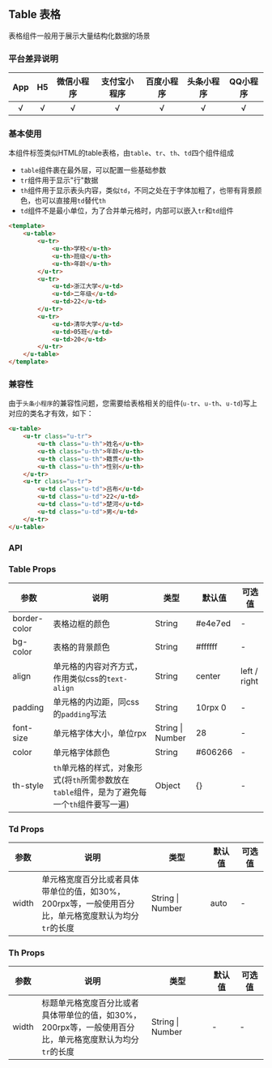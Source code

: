 ## Table 表格 <to-api/>

<demo-model url="/pages/componentsB/table/index"></demo-model>


表格组件一般用于展示大量结构化数据的场景

### 平台差异说明

|App|H5|微信小程序|支付宝小程序|百度小程序|头条小程序|QQ小程序|
|:-:|:-:|:-:|:-:|:-:|:-:|:-:|
|√|√|√|√|√|√|√|

### 基本使用

本组件标签类似HTML的table表格，由`table`、`tr`、`th`、`td`四个组件组成

- `table`组件裹在最外层，可以配置一些基础参数
- `tr`组件用于显示"行"数据
- `th`组件用于显示表头内容，类似`td`，不同之处在于字体加粗了，也带有背景颜色，也可以直接用`td`替代`th`
- `td`组件不是最小单位，为了合并单元格时，内部可以嵌入`tr`和`td`组件

```html
<template>
	<u-table>
		<u-tr>
			<u-th>学校</u-th>
			<u-th>班级</u-th>
			<u-th>年龄</u-th>
		</u-tr>
		<u-tr>
			<u-td>浙江大学</u-td>
			<u-td>二年级</u-td>
			<u-td>22</u-td>
		</u-tr>
		<u-tr>
			<u-td>清华大学</u-td>
			<u-td>05班</u-td>
			<u-td>20</u-td>
		</u-tr>
	</u-table>
</template>
```

### 兼容性

由于`头条小程序`的兼容性问题，您需要给表格相关的组件(`u-tr`、`u-th`、`u-td`)写上对应的类名才有效，如下：

```html
<u-table>
	<u-tr class="u-tr">
		<u-th class="u-th">姓名</u-th>
		<u-th class="u-th">年龄</u-th>
		<u-th class="u-th">籍贯</u-th>
		<u-th class="u-th">性别</u-th>
	</u-tr>
	<u-tr class="u-tr">
		<u-td class="u-td">吕布</u-td>
		<u-td class="u-td">22</u-td>
		<u-td class="u-td">楚河</u-td>
		<u-td class="u-td">男</u-td>
	</u-tr>
</u-table>
```

<!-- ### 合并单元格

:::warning 注意
由于微信小程序编译后特殊的元素结构，目前合并单元格暂不支持微信小程序端
:::


- 可以在`td`组件嵌入多个`tr`，就会得到多行，`tr`中再嵌入`td`，就可以合并单元格，可以通过`width`参数
设置单元格的百分比长度，默认为每个单元格平均分`tr`的长度

下面的示例为合并"行"单元格的写法，设置`td`的`width`为33.33333%，第一行的第一个`td`宽度占据三分之一

```html
<u-table>
	<u-tr>
		<u-td width="33.33333%">浙江大学</u-td>
		<u-td>
			<u-tr>
				<u-td>二年级</u-td>
				<u-td>22</u-td>
			</u-tr>
			<u-tr>
				<u-td>二年级</u-td>
				<u-td>22</u-td>
			</u-tr>
		</u-td>
	</u-tr>
	<u-tr>
		<u-td>清华大学</u-td>
		<u-td>05班</u-td>
		<u-td>20</u-td>
	</u-tr>
</u-table>
```

<br>

下面的示例为合并"列"单元格的写法，设置`td`的`width`为66.66666%，第一行的第一个`td`宽度占据总宽度的三分之二

```html
<u-table>
	<u-tr>
		<u-td width="66.66666%">浙江大学</u-td>
		<u-td>
			二年级
		</u-td>
	</u-tr>
	<u-tr>
		<u-td>清华大学</u-td>
		<u-td>05班</u-td>
		<u-td>20</u-td>
	</u-tr>
</u-table>
``` -->

### API

### Table Props

| 参数          | 说明            | 类型            | 默认值             |  可选值   |
|-------------  |---------------- |---------------|------------------ |-------- |
| border-color | 表格边框的颜色 | String | #e4e7ed | - |
| bg-color | 表格的背景颜色 | String | #ffffff | - |
| align | 单元格的内容对齐方式，作用类似css的`text-align` | String  | center | left / right |
| padding | 单元格的内边距，同css的`padding`写法 | String  | 10rpx 0 | - |
| font-size | 单元格字体大小，单位rpx | String &#124; Number  | 28 | - |
| color | 单元格字体颜色 | String  | #606266 | - |
| th-style | `th`单元格的样式，对象形式(将`th`所需参数放在`table`组件，是为了避免每一个`th`组件要写一遍) | Object  | {} | - |

### Td Props

| 参数          | 说明            | 类型            | 默认值             |  可选值   |
|-------------  |---------------- |---------------|------------------ |-------- |
| width | 单元格宽度百分比或者具体带单位的值，如30%， 200rpx等，一般使用百分比，单元格宽度默认为均分`tr`的长度 | String &#124; Number | auto | - |

### Th Props

| 参数          | 说明            | 类型            | 默认值             |  可选值   |
|-------------  |---------------- |---------------|------------------ |-------- |
| width | 标题单元格宽度百分比或者具体带单位的值，如30%， 200rpx等，一般使用百分比，单元格宽度默认为均分`tr`的长度 | String &#124; Number | - | - |



<style scoped>
h3[id=table-props] + table thead tr th:nth-child(2){
	width: 40%;
}

h3[id=td-props] + table thead tr th:nth-child(2){
	width: 43%;
}

h3[id=th-props] + table thead tr th:nth-child(2){
	width: 43%;
}
</style>